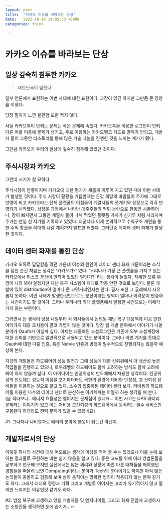 ```yaml
---
layout: post
title:  "카카오 이슈를 바라보는 단상"
date:   2022-10-16 14:05:53 +0900
categories: think

---
```


# 카카오 이슈를 바라보는 단상

## 일상 깊숙히 침투한 카카오

> 대한민국이 멈췄다

일부 언론에서 표현하는 이번 사태에 대한 표현이다. 과장이 있긴 하지만 그만큼 큰 영향을 끼쳤다. 

당장 필자가 느낀 불편함 또한 적지 않다. 

사실 카카오톡이 안되는 문제는 작은 문제에 속했다. 카카오톡을 이용한 로그인이 안되 다른 어플 이용에 문제가 생기고, 주로 이용하는 카카오뱅크 카드로 결제가 안되고, 개발자 들이 그동안 티스토리를 통해 많은 기술 나눔을 진행한 것을 느끼는 계기가 됐다.

그만큼 카카오가 우리의 일상에 깊숙히 침투해 있었던 것이다.

## 주식시장과 카카오

그런데 시기가 참 묘하다. 

주식시장이 안좋아지며 카카오에 대한 평가가 새롭게 이루어 지고 있던 때에 이번 사태가 발생한 것이다. 주식 시장이 활황을 거듭할때는 온갖 희망의 바람들이 주가에 그대로 반영이 되고 카카오라는 전체 플랫폼의 이점들이 계열사들의 쪼개기와 상장으로 각각 반영되기 시작했다. 상장을 과정에서 나타난 대주주들의 먹튀 논란으로 한동안 시끌하더니, 장이 빠지면서 그동안 계열사 들이 나눠 먹었던 플랫폼 가치가 신기루 처럼 사라지며 주가는 연일 신 저가를 기록하고 있었다. 더군다나 이제 본격적으로 수익구조 개편을 통한 수익 창출을 확대해 나갈 계획까지 발표한 터였다. 그러던중 데이터 센터 화재가 발생한 것이다.

## 데이터 센터 화재를 통한 단상

카카오 오류로 답답함을 겪던 가운데 이슈의 원인이 데이터 센터 화재 때문이라는 소식을 접한 순간 처음든 생각은 '카카오가?' 였다. '우리나가 가장 큰 플랫폼을 가지고 있는 카카오에서 리스크 분산이 안되어 있었단 말인가?' 라는  생각이 들었다. 자세한 오류 부검이 나와 봐야 알겠지만 재난 복구 시스템이 제대로 작동 안한 것으로 보인다. 물론 개발에 있어 distribution이 얼마나 큰 고민거리인지는 안다. 필자 또한 그 굴레에서 자유롭지 못하다. 이번 사태가 발생한것만으로도 분산이라는 영역이 얼마나 어려운지 반증하는 사건이기도 할 것이다. 그러나 우리나라 최대 플랫폼에서 발생한 사건으로는 이해가 가지 않는 부분이다.   

그러면서 든 생각이 당장 내일부터 각 회사들에서 논의될 재난 복구 대응책과 이로 인한 여러가지 대응 조치들이 결코 가볍지 않을 것이다. 당장 웹 개발 분야에서 이야기가 나올 분야가 Oauth가 아닐까 싶다. 이제는 대중화된 소셜로그인은 기존에 외부 소셜계정에 대한 신뢰를 기반으로 일반적으로 사용되고 있는 분야이다. 그러나 이번 계기를 토대로 Oauth에 대한 다중 인증, 혹은 Natvie 인증과 병행이 필수적으로 진행되지는 않을까 예상해 본다.

지금의 개발들은 하드웨어의 성능 발전과 그에 성능에 대한 신뢰위에서 더 생산성 높은 작업들을 진행하고 있으나, 로우레벨의 하드웨어도 함께 고려하는 방식도 함께 고려애 봐야 하지 않을까 싶다. 이 아이디어는 인공위성의 반도체에서 차용한 생각이다. 인공위성의 반도체는 성능적 이점을 포기하더라도 극한의 환경에 대비한 안정성, 고 신뢰성 장비들을 이용하는 것으로 알고 있다. 소수의 집중화된 데이터 센터 보다, 저비용의 하드웨어를 이용한 다수의 데이터 센터로 분산하는 아키텍쳐는 어떨까 하는 생각을 해 본다. (음 적다보니.. 에너지 효율성은 떨어지는 문제점이 있네요... 이번 사고는 UPS 배터리 문제라는 이야기가 있고 이는 저비용 고신뢰성의 하드웨어에서 동작하는 필수 서비스만 구동한다 하더라도 전력 문제가 있을 수 있겠네요)

#1. 그나저나 나비효과로 배터리 분야에 불똥이 튀는건 아닌지..

## 개발자로서의 단상

이렇듯 하나의 사건에 대해 떠오르는 생각과 이상을 적어 볼 수는 있겠으나 이를 눈에 보이는 결과물로 구현하는 바는 쉽지 않음을 알고 있다. 좋은 코드를 위해 여러 방법론들을 공부하고 연구해 보지만 실전에서는 많은 괴리와 상황에 따른 다른 대처들을 해야했던 경험들을 떠올려 보면 Computing이라는 분야가 Tech의 분야이기도 하지만 아직 많은 논의들이 충돌하고 검증해 보며 살아 움직이는 명확한 법칙이 적용되지 않는 분야 같기도 하다. 그래서 더더욱 경영과 기획 그리고 개발로 이어지는 고리가 유기적이지 않고 멀게만 느껴지는 이유인것 같기도 하다.

#2. 밤샘 복구에 고생하고 있을 개발자들 및 엔지니어들, 그리고 화재 진압에 고생하시는 소방관들 생각하면 눈에 습기가.. ㅠ

